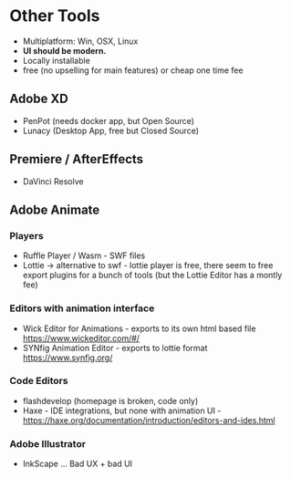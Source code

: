# Other Tools
- Multiplatform: Win, OSX, Linux
- **UI should be modern.**
- Locally installable
- free (no upselling for main features) or cheap one time fee

## Adobe XD
- PenPot (needs docker app, but Open Source)
- Lunacy (Desktop App, free but Closed Source)

## Premiere / AfterEffects
- DaVinci Resolve


## Adobe Animate

### Players
- Ruffle Player / Wasm - SWF files
- Lottie -> alternative to swf - lottie player is free, there seem to free export plugins for a bunch of tools (but the Lottie Editor has a montly fee)


### Editors with animation interface
- Wick Editor for Animations - exports to its own html based file https://www.wickeditor.com/#/
- SYNfig Animation Editor - exports to lottie format https://www.synfig.org/

### Code Editors
- flashdevelop (homepage is broken, code only)
- Haxe - IDE integrations, but none with animation UI - https://haxe.org/documentation/introduction/editors-and-ides.html

### Adobe Illustrator
- InkScape ... Bad UX + bad UI
